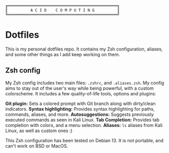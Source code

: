```
╔════════════════════════════════════════════════╗
║          A C I D    C O M P U T I N G          ║
╚════════════════════════════════════════════════╝
```
# Dotfiles
This is my personal dotfiles repo. It contains my Zsh configuration, aliases, and some other things as I add keep working on them.

## Zsh config
My Zsh config includes two main files: `.zshrc`, and `.aliases.zsh`. 
My config aims to stay out of the user's way while being powerful, with a custom colorscheme. It includes a few quality-of-life tools, options and plugins:
 
**Git plugin:** Sets a colored prompt with Git branch along with dirty/clean indicators.
**Syntax highlighting:** Provides syntax highlighting for paths, commands, aliases, and more.
**Autosuggestions:** Suggests previously executed commands as seen in Kali Linux.
**Tab Completion:** Provides tab completion with colors, and a menu selection.
**Aliases:** `ls` aliases from Kali Linux, as well as custom ones :) 

This Zsh configuration has been tested on Debian 13. It is not portable, and can't work on BSD or MacOS.
